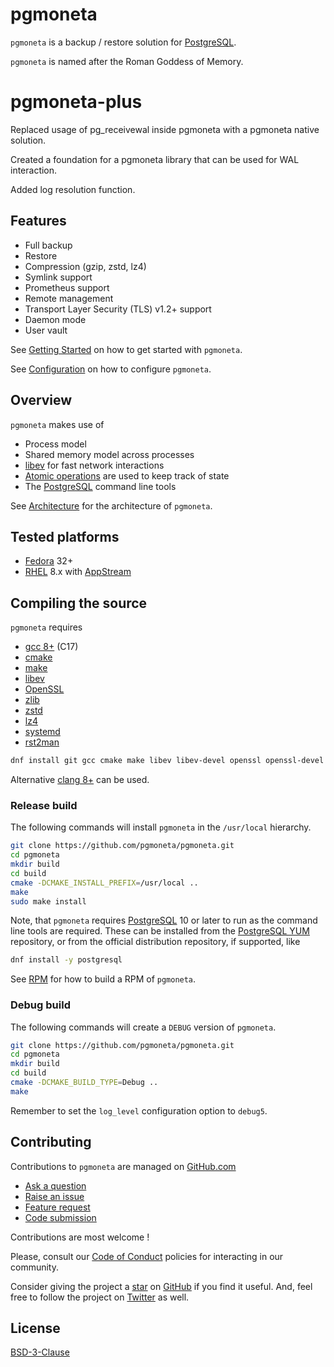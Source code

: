 # pgmoneta

`pgmoneta` is a backup / restore solution for [PostgreSQL](https://www.postgresql.org).

`pgmoneta` is named after the Roman Goddess of Memory.

# pgmoneta-plus

Replaced usage of pg_receivewal inside pgmoneta with a pgmoneta native solution.

Created a foundation for a pgmoneta library that can be used for WAL interaction.

Added log resolution function.

## Features

* Full backup
* Restore
* Compression (gzip, zstd, lz4)
* Symlink support
* Prometheus support
* Remote management
* Transport Layer Security (TLS) v1.2+ support
* Daemon mode
* User vault

See [Getting Started](./doc/GETTING_STARTED.md) on how to get started with `pgmoneta`.

See [Configuration](./doc/CONFIGURATION.md) on how to configure `pgmoneta`.

## Overview

`pgmoneta` makes use of

* Process model
* Shared memory model across processes
* [libev](http://software.schmorp.de/pkg/libev.html) for fast network interactions
* [Atomic operations](https://en.cppreference.com/w/c/atomic) are used to keep track of state
* The [PostgreSQL](https://www.postgresql.org) command line tools

See [Architecture](./doc/ARCHITECTURE.md) for the architecture of `pgmoneta`.

## Tested platforms

* [Fedora](https://getfedora.org/) 32+
* [RHEL](https://www.redhat.com/en/technologies/linux-platforms/enterprise-linux) 8.x with
  [AppStream](https://access.redhat.com/documentation/en-us/red_hat_enterprise_linux/8/html/installing_managing_and_removing_user-space_components/using-appstream_using-appstream)

## Compiling the source

`pgmoneta` requires

* [gcc 8+](https://gcc.gnu.org) (C17)
* [cmake](https://cmake.org)
* [make](https://www.gnu.org/software/make/)
* [libev](http://software.schmorp.de/pkg/libev.html)
* [OpenSSL](http://www.openssl.org/)
* [zlib](https://zlib.net)
* [zstd](http://www.zstd.net)
* [lz4](https://lz4.github.io/lz4/)
* [systemd](https://www.freedesktop.org/wiki/Software/systemd/)
* [rst2man](https://docutils.sourceforge.io/)

```sh
dnf install git gcc cmake make libev libev-devel openssl openssl-devel systemd systemd-devel zlib zlib-devel libzstd libzstd-devel lz4 lz4-devel python3-docutils
```

Alternative [clang 8+](https://clang.llvm.org/) can be used.

### Release build

The following commands will install `pgmoneta` in the `/usr/local` hierarchy.

```sh
git clone https://github.com/pgmoneta/pgmoneta.git
cd pgmoneta
mkdir build
cd build
cmake -DCMAKE_INSTALL_PREFIX=/usr/local ..
make
sudo make install
```

Note, that `pgmoneta` requires [PostgreSQL](https://www.postgresql.org) 10 or later to run as the command line tools
are required. These can be installed from the [PostgreSQL YUM](https://yum.postgresql.org/) repository, or from the
official distribution repository, if supported, like

```sh
dnf install -y postgresql
```

See [RPM](./doc/RPM.md) for how to build a RPM of `pgmoneta`.

### Debug build

The following commands will create a `DEBUG` version of `pgmoneta`.

```sh
git clone https://github.com/pgmoneta/pgmoneta.git
cd pgmoneta
mkdir build
cd build
cmake -DCMAKE_BUILD_TYPE=Debug ..
make
```

Remember to set the `log_level` configuration option to `debug5`.

## Contributing

Contributions to `pgmoneta` are managed on [GitHub.com](https://github.com/pgmoneta/pgmoneta/)

* [Ask a question](https://github.com/pgmoneta/pgmoneta/discussions)
* [Raise an issue](https://github.com/pgmoneta/pgmoneta/issues)
* [Feature request](https://github.com/pgmoneta/pgmoneta/issues)
* [Code submission](https://github.com/pgmoneta/pgmoneta/pulls)

Contributions are most welcome !

Please, consult our [Code of Conduct](./CODE_OF_CONDUCT.md) policies for interacting in our
community.

Consider giving the project a [star](https://github.com/pgmoneta/pgmoneta/stargazers) on
[GitHub](https://github.com/pgmoneta/pgmoneta/) if you find it useful. And, feel free to follow
the project on [Twitter](https://twitter.com/pgmoneta/) as well.

## License

[BSD-3-Clause](https://opensource.org/licenses/BSD-3-Clause)
